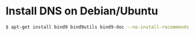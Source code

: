 # Install DNS on Debian/Ubuntu
```sh
$ apt-get install bind9 bind9utils bind9-doc --no-install-recommends
```
